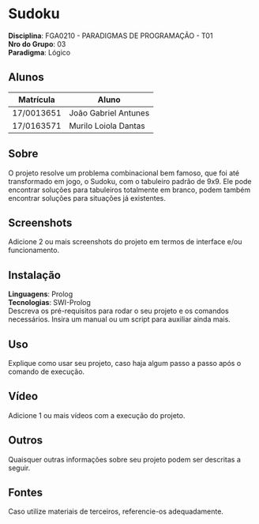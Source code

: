 # Sudoku

**Disciplina**: FGA0210 - PARADIGMAS DE PROGRAMAÇÃO - T01 <br>
**Nro do Grupo**: 03<br>
**Paradigma**: Lógico<br>

## Alunos
|Matrícula | Aluno |
| -- | -- |
| 17/0013651  |  João Gabriel Antunes |
| 17/0163571  |  Murilo Loiola Dantas |

## Sobre 
O projeto resolve um problema combinacional bem famoso, que foi até transformado em jogo, o Sudoku, com o tabuleiro padrão de 9x9. Ele pode encontrar soluções para tabuleiros totalmente em branco,
podem também encontrar soluções para situações já existentes.

## Screenshots
Adicione 2 ou mais screenshots do projeto em termos de interface e/ou funcionamento.

## Instalação 
**Linguagens**: Prolog<br>
**Tecnologias**: SWI-Prolog<br>
Descreva os pré-requisitos para rodar o seu projeto e os comandos necessários.
Insira um manual ou um script para auxiliar ainda mais.

## Uso 
Explique como usar seu projeto, caso haja algum passo a passo após o comando de execução.

## Vídeo
Adicione 1 ou mais vídeos com a execução do projeto.

## Outros 
Quaisquer outras informações sobre seu projeto podem ser descritas a seguir.

## Fontes
Caso utilize materiais de terceiros, referencie-os adequadamente.
